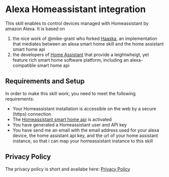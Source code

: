 # Alexa Homeassistant integration
This skill enables to control devices managed with Homeassistant by amazon Alexa. It is based on 
1. the nice work of @mike-grant who forked [Haaska](https://github.com/mike-grant/haaska), an implementation that mediates between an alexa smart home skill and the home assistant smart home api 
2. the developers of [Home Assistant](https://github.com/home-assistant/home-assistant) that provide a leightwheigt, yet feature rich smart home software platform, including an alexa-compatible smart home api

## Requirements and Setup
In order to make this skill work, you need to meet the following requirements:
- Your Homeassistant installation is accessible on the web by a secure (https) connection 
- The [Homeassistant smart home api](https://www.home-assistant.io/components/alexa/#smart-home) is activated
- You have generated a Homeassistant user and API key
- You have send me an email with the email address used for your alexa device, the home assistant api key, and the url of your home assistant instance, so that i can map your homeassistant instance to this skill

## Privacy Policy
The privacy policy is short and availabe here:
[Privacy Policy](privacy-policy.md)
